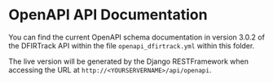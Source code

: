 # OpenAPI API Documentation

You can find the current OpenAPI schema documentation in version 3.0.2 of the DFIRTrack API within the file `openapi_dfirtrack.yml` within this folder.

The live version will be generated by the Django RESTFramework when accessing the URL at `http://<YOURSERVERNAME>/api/openapi`.
